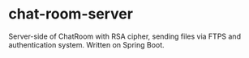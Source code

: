 # chat-room-server
Server-side of ChatRoom with RSA cipher, sending files via FTPS and authentication system. Written on Spring Boot.

